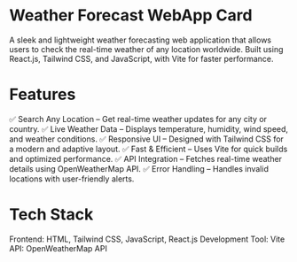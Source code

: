 # Weather Forecast WebApp Card
A sleek and lightweight weather forecasting web application that allows users to check the real-time weather of any location worldwide. Built using React.js, Tailwind CSS, and JavaScript, with Vite for faster performance.

# Features
✅ Search Any Location – Get real-time weather updates for any city or country.
✅ Live Weather Data – Displays temperature, humidity, wind speed, and weather conditions.
✅ Responsive UI – Designed with Tailwind CSS for a modern and adaptive layout.
✅ Fast & Efficient – Uses Vite for quick builds and optimized performance.
✅ API Integration – Fetches real-time weather details using OpenWeatherMap API.
✅ Error Handling – Handles invalid locations with user-friendly alerts.

# Tech Stack
Frontend: HTML, Tailwind CSS, JavaScript, React.js
Development Tool: Vite
API: OpenWeatherMap API 
